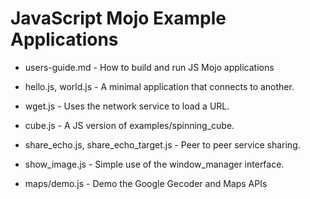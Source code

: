 JavaScript Mojo Example Applications
=====================

- users-guide.md - How to build and run JS Mojo applications

- hello.js, world.js - A minimal application that connects to another.

- wget.js - Uses the network service to load a URL.

- cube.js - A JS version of examples/spinning_cube.

- share_echo.js, share_echo_target.js - Peer to peer service sharing.

- show_image.js - Simple use of the window_manager interface.

- maps/demo.js - Demo the Google Gecoder and Maps APIs
